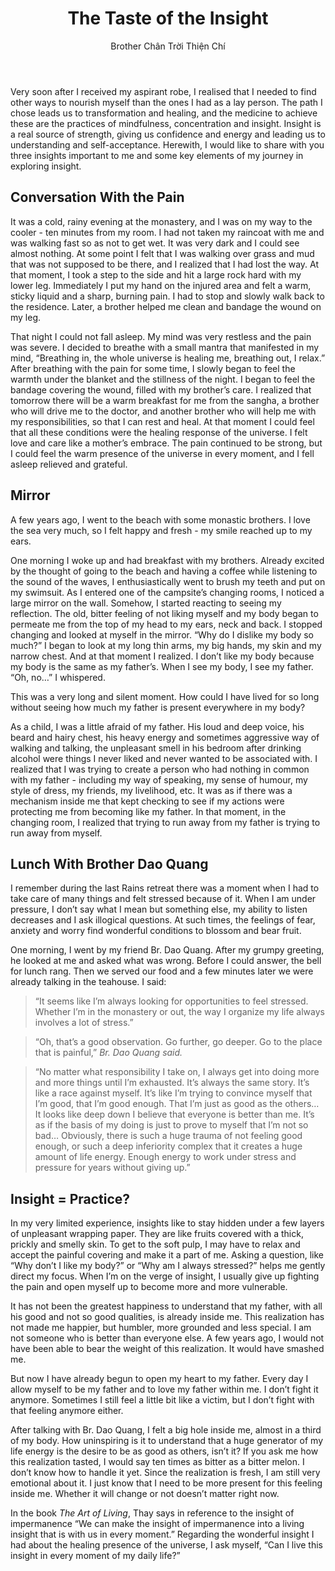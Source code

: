 ﻿---
title: The Taste of the Insight
author: Brother Chân Trời Thiện Chí
---

Very soon after I received my aspirant robe, I realised that I needed to find other ways to nourish myself than the ones I had as a lay person. The path I chose leads us to transformation and healing, and the medicine to achieve these are the practices of mindfulness, concentration and insight. Insight is a real source of strength, giving us confidence and energy and leading us to understanding and self-acceptance. Herewith, I would like to share with you three insights important to me and some key elements of my journey in exploring insight.

## Conversation With the Pain

It was a cold, rainy evening at the monastery, and I was on my way to the cooler - ten minutes from my room. I had not taken my raincoat with me and was walking fast so as not to get wet. It was very dark and I could see almost nothing. At some point I felt that I was walking over grass and mud that was not supposed to be there, and I realized that I had lost the way. At that moment, I took a step to the side and hit a large rock hard with my lower leg. Immediately I put my hand on the injured area and felt a warm, sticky liquid and a sharp, burning pain. I had to stop and slowly walk back to the residence. Later, a brother helped me clean and bandage the wound on my leg.  

That night I could not fall asleep. My mind was very restless and the pain was severe. I decided to breathe with a small mantra that manifested in my mind, “Breathing in, the whole universe is healing me, breathing out, I relax.” After breathing with the pain for some time, I slowly began to feel the warmth under the blanket and the stillness of the night. I began to feel the bandage covering the wound, filled with my brother’s care. I realized that tomorrow there will be a warm breakfast for me from the sangha, a brother who will drive me to the doctor, and another brother who will help me with my responsibilities, so that I can rest and heal. At that moment I could feel that all these conditions were the healing response of the universe. I felt love and care like a mother’s embrace. The pain continued to be strong, but I could feel the warm presence of the universe in every moment, and I fell asleep relieved and grateful.

## Mirror

A few years ago, I went to the beach with some monastic brothers. I love the sea very much, so I felt happy and fresh - my smile reached up to my ears. 

One morning I woke up and had breakfast with my brothers. Already excited by the thought of going to the beach and having a coffee while listening to the sound of the waves, I enthusiastically went to brush my teeth and put on my swimsuit. As I entered one of the campsite’s changing rooms, I noticed a large mirror on the wall. Somehow, I started reacting to seeing my reflection. The old, bitter feeling of not liking myself and my body began to permeate me from the top of my head to my ears, neck and back. I stopped changing and looked at myself in the mirror. “Why do I dislike my body so much?” I began to look at my long thin arms, my big hands, my skin and my narrow chest. And at that moment I realized. I don’t like my body because my body is the same as my father’s. When I see my body, I see my father. “Oh, no…” I whispered. 

This was a very long and silent moment. How could I have lived for so long without seeing how much my father is present everywhere in my body? 

As a child, I was a little afraid of my father. His loud and deep voice, his beard and hairy chest, his heavy energy and sometimes aggressive way of walking and talking, the unpleasant smell in his bedroom after drinking alcohol were things I never liked and never wanted to be associated with. I realized that I was trying to create a person who had nothing in common with my father - including my way of speaking, my sense of humour, my style of dress, my friends, my livelihood, etc. It was as if there was a mechanism inside me that kept checking to see if my actions were protecting me from becoming like my father. In that moment, in the changing room, I realized that trying to run away from my father is trying to run away from myself.

## Lunch With Brother Dao Quang

I remember during the last Rains retreat there was a moment when I had to take care of many things and felt stressed because of it. When I am under pressure, I don’t say what I mean but something else, my ability to listen decreases and I ask illogical questions. At such times, the feelings of fear, anxiety and worry find wonderful conditions to blossom and bear fruit. 

One morning, I went by my friend Br. Dao Quang. After my grumpy greeting, he looked at me and asked what was wrong. Before I could answer, the bell for lunch rang. Then we served our food and a few minutes later we were already talking in the teahouse. I said:

> “It seems like I’m always looking for opportunities to feel stressed. Whether I’m in the monastery or out, the way I organize my life always involves a lot of stress.”

> “Oh, that’s a good observation. Go further, go deeper. Go to the place that is painful,” <i>Br. Dao Quang said.</i>

> “No matter what responsibility I take on, I always get into doing more and more things until I’m exhausted. It’s always the same story. It’s like a race against myself. It’s like I’m trying to convince myself that I’m good, that I’m good enough. That I’m just as good as the others… It looks like deep down I believe that everyone is better than me. It’s as if the basis of my doing is just to prove to myself that I’m not so bad… Obviously, there is such a huge trauma of not feeling good enough, or such a deep inferiority complex that it creates a huge amount of life energy. Enough energy to work under stress and pressure for years without giving up.”

## Insight = Practice?

In my very limited experience, insights like to stay hidden under a few layers of unpleasant wrapping paper. They are like fruits covered with a thick, prickly and smelly skin. To get to the soft pulp, I may have to relax and accept the painful covering and make it a part of me. Asking a question, like “Why don’t I like my body?” or “Why am I always stressed?” helps me gently direct my focus. When I’m on the verge of insight, I usually give up fighting the pain and open myself up to become more and more vulnerable. 

It has not been the greatest happiness to understand that my father, with all his good and not so good qualities, is already inside me. This realization has not made me happier, but humbler, more grounded and less special. I am not someone who is better than everyone else. A few years ago, I would not have been able to bear the weight of this realization. It would have smashed me. 

But now I have already begun to open my heart to my father. Every day I allow myself to be my father and to love my father within me. I don’t fight it anymore. Sometimes I still feel a little bit like a victim, but I don’t fight with that feeling anymore either. 

After talking with Br. Dao Quang, I felt a big hole inside me, almost in a third of my body. How uninspiring is it to understand that a huge generator of my life energy is the desire to be as good as others, isn’t it? If you ask me how this realization tasted, I would say ten times as bitter as a bitter melon. I don’t know how to handle it yet. Since the realization is fresh, I am still very emotional about it. I just know that I need to be more present for this feeling inside me. Whether it will change or not doesn’t matter right now. 

In the book *The Art of Living*, Thay says in reference to the insight of impermanence “We can make the insight of impermanence into a living insight that is with us in every moment.” Regarding the wonderful insight I had about the healing presence of the universe, I ask myself, “Can I live this insight in every moment of my daily life?”